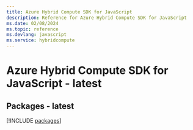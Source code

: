 ```yaml
---
title: Azure Hybrid Compute SDK for JavaScript
description: Reference for Azure Hybrid Compute SDK for JavaScript
ms.date: 02/08/2024
ms.topic: reference
ms.devlang: javascript
ms.service: hybridcompute
---
```

# Azure Hybrid Compute SDK for JavaScript - latest
## Packages - latest
[!INCLUDE [packages](hybrid-compute-index.md)]